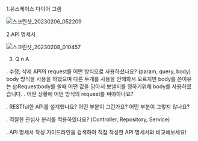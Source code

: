 1.유스케이스 다이어 그램

![스크린샷_20230206_052209](https://user-images.githubusercontent.com/121671967/217019194-ecd7f137-4f14-4511-8582-7f70b23550ac.png)

2.API 명세서

![스크린샷_20230208_010457](https://user-images.githubusercontent.com/121671967/217298141-06eb63c2-31d3-49d9-af88-c40dfbaea670.png)

3. Q n A

. 수정, 삭제 API의 request를 어떤 방식으로 사용하셨나요? (param, query, body)
body 방식을 사용을 하였으며 다른 두개를 사용을 안해봐서 모르지만 body를 쓴이유는 @Requestbody를 쓸때 어떤 값을 담아서 보낼지를 정하기위해 body를 사용하였습니다.
. 어떤 상황에 어떤 방식의 request를 써야하나요?

. RESTful한 API를 설계했나요? 어떤 부분이 그런가요? 어떤 부분이 그렇지 않나요?

. 적절한 관심사 분리를 적용하였나요? (Controller, Repository, Service)

. API 명세서 작성 가이드라인을 검색하여 직접 작성한 API 명세서와 비교해보세요!

